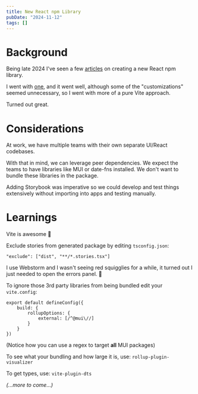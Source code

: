 ```yaml
---
title: New React npm Library
pubDate: "2024-11-12"
tags: []
---
```


# Background
Being late 2024 I've seen a few [articles](https://andrewwalpole.com/blog/use-vite-for-javascript-libraries/) on creating a new React npm library.

I went with [one](https://dev.to/receter/how-to-create-a-react-component-library-using-vites-library-mode-4lma), and it went well, although some of the "customizations" seemed unnecessary, so I went with more of a pure Vite approach.

Turned out great.


# Considerations

At work, we have multiple teams with their own separate UI/React codebases. 

With that in mind, we can leverage peer dependencies. We expect the teams to have libraries like MUI or date-fns installed. We don't want to bundle these libraries in the package.

Adding Storybook was imperative so we could develop and test things extensively without importing into apps and testing manually.

# Learnings

Vite is awesome 👑

Exclude stories from generated package by editing `tsconfig.json`:
```
"exclude": ["dist", "**/*.stories.tsx"]
```

I use Webstorm and I wasn't seeing red squigglies for a while, it turned out I just needed to open the errors panel. 🤷

To ignore those 3rd party libraries from being bundled edit your `vite.config`:
```
export default defineConfig({
    build: {
        rollupOptions: {
            external: [/^@mui\//]
        }
    }
})
```
(Notice how you can use a regex to target **all** MUI packages)

To see what your bundling and how large it is, use: `rollup-plugin-visualizer`

To get types, use: `vite-plugin-dts`

_(...more to come...)_